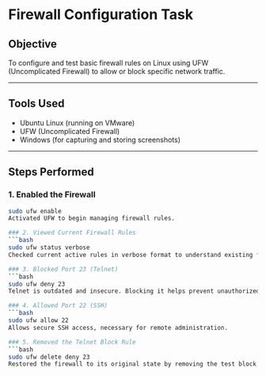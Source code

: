 # Firewall Configuration Task

## Objective

To configure and test basic firewall rules on Linux using UFW (Uncomplicated Firewall) to allow or block specific network traffic.

---

## Tools Used

- Ubuntu Linux (running on VMware)
- UFW (Uncomplicated Firewall)
- Windows (for capturing and storing screenshots)

---

## Steps Performed

### 1. Enabled the Firewall
```bash
sudo ufw enable
Activated UFW to begin managing firewall rules.

### 2. Viewed Current Firewall Rules
```bash
sudo ufw status verbose
Checked current active rules in verbose format to understand existing firewall settings.

### 3. Blocked Port 23 (Telnet)
```bash
sudo ufw deny 23
Telnet is outdated and insecure. Blocking it helps prevent unauthorized plaintext access.

### 4. Allowed Port 22 (SSH)
```bash
sudo ufw allow 22
Allows secure SSH access, necessary for remote administration.

### 5. Removed the Telnet Block Rule
```bash
sudo ufw delete deny 23
Restored the firewall to its original state by removing the test block rule.

